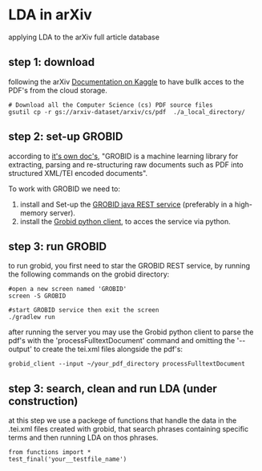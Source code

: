 # LDA in arXiv
applying LDA to the arXiv full article database 

## step 1: download
following the arXiv [Documentation on Kaggle](https://www.kaggle.com/datasets/Cornell-University/arxiv) to have bullk acces to the PDF's from the cloud storage.

```
# Download all the Computer Science (cs) PDF source files
gsutil cp -r gs://arxiv-dataset/arxiv/cs/pdf  ./a_local_directory/
```
## step 2: set-up GROBID
according to [it's own doc's](https://grobid.readthedocs.io/en/latest/Introduction/), "GROBID is a machine learning library for extracting, parsing and re-structuring raw documents such as PDF into structured XML/TEI encoded documents". 

To work with GROBID we need to:
  1. install and Set-up the [GROBID java REST service](https://github.com/kermitt2/grobid#latest-version) (preferably in a high-memory server).
  2. install the [Grobid python client](https://github.com/kermitt2/grobid_client_python), to acces the service via python.

## step 3: run GROBID
to run grobid, you first need to star the GROBID REST service, by running the following commands on the grobid directory:

```
#open a new screen named 'GROBID'
screen -S GROBID

#start GROBID service then exit the screen
./gradlew run
```

after running the server you may use the Grobid python client to parse the pdf's with the 'processFulltextDocument' command and omitting the '--output' to create the tei.xml files alongside the pdf's:

```
grobid_client --input ~/your_pdf_directory processFulltextDocument
```

## step 3: search, clean and run LDA (under construction)
at this step we use a packege of functions that handle the data in the .tei.xml files created with grobid, that search phrases containing specific terms and then running LDA on thos phrases. 

```
from functions import * 
test_final('your__testfile_name')
```


